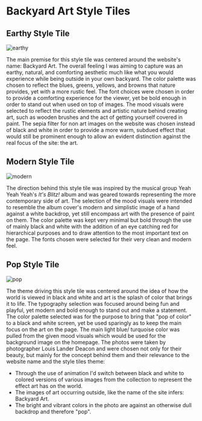 # Backyard Art Style Tiles

## Earthy Style Tile
![earthy](https://scontent-dfw1-1.xx.fbcdn.net/hphotos-xfl1/v/t1.0-9/12195855_10205209912477599_5073441860740723421_n.jpg?oh=94b3136ceb630dc157c7e048027693be&oe=56B3356F)

The main premise for this style tile was centered around the website's name: Backyard Art. The overall feeling I was aiming to capture was an earthy, natural, and comforting aesthetic much like what you would experience while being outside in your own backyard. The color palette was chosen to reflect the blues, greens, yellows, and browns that nature provides, yet with a more rustic feel. The font choices were chosen in order to provide a comforting experience for the viewer, yet be bold enough in order to stand out when used on top of images. The mood visuals were selected to reflect the rustic elements and artistic nature behind creating art, such as wooden brushes and the act of getting yourself covered in paint. The sepia filter for non art images on the website was chosen instead of black and white in order to provide a more warm, subdued effect that would still be prominent enough to allow an evident distinction against the real focus of the site: the art. 

## Modern Style Tile
![modern](https://scontent-dfw1-1.xx.fbcdn.net/hphotos-xpt1/v/t1.0-9/12239649_10205209913117615_9127504245820517792_n.jpg?oh=db319809c77e72f74035e96a64860aa2&oe=56BCF9F7)

The direction behind this style tile was inspired by the musical group Yeah Yeah Yeah's _It's Blitz!_ album and was geared towards representing the more contemporary side of art. The selection of the mood visuals were intended to resemble the album cover's modern and simplistic image of a hand against a white backdrop, yet still encompass art with the presence of paint on them. The color palette was kept very minimal but bold through the use of mainly black and white with the addition of an eye catching red for hierarchical purposes and to draw attention to the most important text on the page. The fonts chosen were selected for their very clean and modern feel.

## Pop Style Tile
![pop](https://scontent-dfw1-1.xx.fbcdn.net/hphotos-xpf1/v/t1.0-9/11201917_10205210237045713_4800301494275636318_n.jpg?oh=43c1b65e9b5a4021b12fb05d0061207b&oe=56BF3059)

The theme driving this style tile was centered around the idea of how the world is viewed in black and white and art is the splash of color that brings it to life. The typography selection was focused around being fun and playful, yet modern and bold enough to stand out and make a statement. The color palette selected was for the purpose to bring that "pop of color" to a black and white screen, yet be used sparingly as to keep the main focus on the art on the page. The main light blue/
turquoise color was pulled from the given mood visuals which would be used for the background image on the homepage. The photos were taken by photographer Louis Lander Deacon and were chosen not only for their beauty, but mainly for the concept behind them and their relevance to the website name and the style tiles theme: 
* Through the use of animation I'd switch between black and white to colored versions of various images from the
collection to represent the effect art has on the world.
* The images of art occurring outside, like the name of the site infers: Backyard Art.
* The bright and vibrant colors in the photo are against an otherwise dull backdrop and therefore "pop". 
